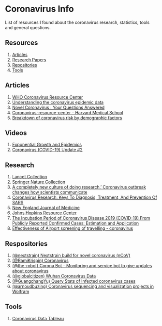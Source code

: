 # Coronavirus Info

List of resources I found about the coronavirus research, statistics, tools and general questions.

## Resources 
1. [Articles]()
2. [Research Papers]()
3. [Repositories]()
4. [Tools]()

## Articles 
1. [WHO Coronavirus Resource Center](https://www.who.int/emergencies/diseases/novel-coronavirus-2019)
1. [Understanding the coronavirus epidemic data](https://towardsdatascience.com/understanding-the-coronavirus-epidemic-data-44d2fb356ecb)
2. [Novel Coronavirus : Your Questions Answered](https://www.medicalnewstoday.com/articles/novel-coronavirus-your-questions-answered)
3. [Coronavirus-resource-center - Harvard Medical School](https://www.health.harvard.edu/diseases-and-conditions/coronavirus-resource-center)
4. [Breakdown of coronavirus risk by demographic factors](https://www.statnews.com/2020/03/03/who-is-getting-sick-and-how-sick-a-breakdown-of-coronavirus-risk-by-demographic-factors/)

## Videos 
1. [Exponential Growth and Epidemics](https://www.youtube.com/watch?v=Kas0tIxDvrg)
2. [Coronavirus (COVID-19) Update #2](https://www.youtube.com/watch?v=lhsCo92sUJk)

## Research
1. [Lancet Collection](https://www.thelancet.com/coronavirus)
2. [Springer Nature Collection](https://www.springernature.com/gp/researchers/campaigns/coronavirus)
3. [A completely new culture of doing research.’ Coronavirus outbreak changes how scientists communicate](https://www.sciencemag.org/news/2020/02/completely-new-culture-doing-research-coronavirus-outbreak-changes-how-scientists)
4. [Coronavirus Research: Keys To Diagnosis, Treatment, And Prevention Of SARS](https://www.ncbi.nlm.nih.gov/books/NBK92477/)
5. [New England Journal of Medicine](https://www.nejm.org/coronavirus)
6. [Johns Hopkins Resource Center](https://coronavirus.jhu.edu/)
7. [The Incubation Period of Coronavirus Disease 2019 (COVID-19) From Publicly Reported Confirmed Cases: Estimation and Application](https://annals.org/aim/fullarticle/2762808/incubation-period-coronavirus-disease-2019-covid-19-from-publicly-reported)
8. [Effectiveness of Airport screening of travelling - coronavirus](https://cmmid.github.io/visualisations/traveller-screening)

## Respositories
1. [(@nextstrain) Nextstrain build for novel coronavirus (nCoV)](https://github.com/nextstrain/ncov)
2. [(@RamiKrispin) Coronavirus](https://github.com/RamiKrispin/coronavirus)
3. [(@the-robot) Corona Bot - Monitoring and service bot to give updates about coronavirus](https://github.com/the-robot/corona-bot)
4. [(@globalcitizen) Wuhan Coronavirus Data](https://github.com/globalcitizen/2019-wuhan-coronavirus-data)
5. [(@GuangchangYu) Query Stats of Infected coronavirus cases](https://github.com/GuangchuangYu/nCov2019)
6. [(@arnoudbuzing) Coronavirus sequencing and visualization projects in Wolfram](https://github.com/arnoudbuzing/wolfram-coronavirus)

## Tools
1. [Coronavirus Data Tableau](https://www.tableau.com/covid-19-coronavirus-data-resources)
